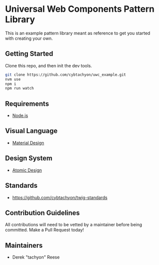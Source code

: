 # Universal Web Components Pattern Library
This is an example pattern library meant as reference to get you started with creating your own. 

## Getting Started
Clone this repo, and then init the dev tools.

```bash
git clone https://github.com/cybtachyon/uwc_example.git
nvm use
npm i
npm run watch
```

## Requirements
- [Node.js](https://nodejs.org/en/)

## Visual Language
- [Material Design](https://material.io/)

## Design System
- [Atomic Design](http://atomicdesign.bradfrost.com/table-of-contents/)

## Standards
- https://github.com/cybtachyon/twig-standards

## Contribution Guidelines
All contributions will need to be vetted by a maintainer before being committed. Make a Pull Request today!

## Maintainers
- Derek "tachyon" Reese
